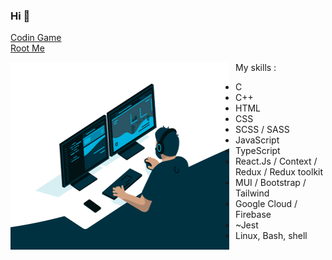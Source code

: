 ### Hi 👋
[Codin Game](https://www.codingame.com/profile/483153482d024ace59b7a1d5747b560c6730432)  
[Root Me](https://www.root-me.org/NorthernLight-279260?lang=fr#848c9805a48bcc09ce269fc54583636f)  
  
  <img align="right" style="float: left; margin-right: 10px; margin-bottom: 40px;" alt="GIF illustration github nnieddu" src="https://github.com/nnieddu/nnieddu/blob/main/code.gif" width="350" height="300" />
    
My skills :
* C
* C++
* HTML
* CSS
* SCSS / SASS
* JavaScript
* TypeScript
* React.Js / Context / Redux / Redux toolkit
* MUI / Bootstrap / Tailwind 
* Google Cloud / Firebase
* ~Jest
* Linux, Bash, shell
<!-- ![](https://visitor-badge.laobi.icu/badge?page_id=nnieddu) -->
